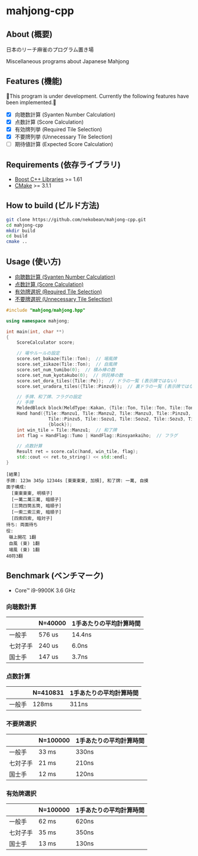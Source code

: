 # mahjong-cpp

## About (概要)

日本のリーチ麻雀のプログラム置き場

Miscellaneous programs about Japanese Mahjong

## Features (機能)

🚧This program is under development. Currently the following features have been implemented.🚧

* [x] 向聴数計算 (Syanten Number Calculation)
* [x] 点数計算 (Score Calculation)
* [x] 有効牌列挙 (Required Tile Selection)
* [x] 不要牌列挙 (Unnecessary Tile Selection)
* [ ] 期待値計算 (Expected Score Calculation)

## Requirements (依存ライブラリ)

* [Boost C++ Libraries](https://www.boost.org/) >= 1.61
* [CMake](https://cmake.org/) >= 3.1.1

## How to build (ビルド方法)

```bash
git clone https://github.com/nekobean/mahjong-cpp.git
cd mahjong-cpp
mkdir build
cd build
cmake ..
```

## Usage (使い方)

* [向聴数計算 (Syanten Number Calculation)](src/samples/sample_calculate_syanten.cpp)
* [点数計算 (Score Calculation)](src/samples/sample_calculate_score.cpp)
* [有効牌選択 (Required Tile Selection)](src/samples/sample_required_tile_selector.cpp)
* [不要牌選択 (Unnecessary Tile Selection)](src/samples/sample_unnecessary_tile_selector.cpp)

```cpp
#include "mahjong/mahjong.hpp"

using namespace mahjong;

int main(int, char **)
{
    ScoreCalculator score;

    // 場やルールの設定
    score.set_bakaze(Tile::Ton);  // 場風牌
    score.set_zikaze(Tile::Ton);  // 自風牌
    score.set_num_tumibo(0);  // 積み棒の数
    score.set_num_kyotakubo(0);  // 供託棒の数
    score.set_dora_tiles({Tile::Pe});  // ドラの一覧 (表示牌ではない)
    score.set_uradora_tiles({Tile::Pinzu9});  // 裏ドラの一覧 (表示牌ではない)

    // 手牌、和了牌、フラグの設定
    // 手牌
    MeldedBlock block(MeldType::Kakan, {Tile::Ton, Tile::Ton, Tile::Ton, Tile::Ton});
    Hand hand({Tile::Manzu1, Tile::Manzu2, Tile::Manzu3, Tile::Pinzu3, Tile::Pinzu4,
                Tile::Pinzu5, Tile::Sozu1, Tile::Sozu2, Tile::Sozu3, Tile::Sozu4, Tile::Sozu4},
                {block});
    int win_tile = Tile::Manzu1;  // 和了牌
    int flag = HandFlag::Tumo | HandFlag::Rinsyankaiho;  // フラグ

    // 点数計算
    Result ret = score.calc(hand, win_tile, flag);
    std::cout << ret.to_string() << std::endl;
}
```

```output
[結果]
手牌: 123m 345p 12344s [東東東東, 加槓], 和了牌: 一萬, 自摸
面子構成:
  [東東東東, 明槓子]
  [一萬二萬三萬, 暗順子]
  [三筒四筒五筒, 暗順子]
  [一索二索三索, 暗順子]
  [四索四索, 暗対子]
待ち: 両面待ち
役:
 嶺上開花 1翻
 自風 (東) 1翻
 場風 (東) 1翻
40符3翻
```

## Benchmark (ベンチマーク)

* Core™ i9-9900K 3.6 GHz

### 向聴数計算

|      | N=40000 | 1手あたりの平均計算時間  |
|------|--------------------|-------------|
| 一般手  | 576 us           | 14.4ns |
| 七対子手 | 240 us          | 6.0ns |
| 国士手  | 147 us           | 3.7ns |

### 点数計算

|      | N=410831 | 1手あたりの平均計算時間  |
|------|--------------------|-------------|
| 一般手  | 128ms              | 311ns |

### 不要牌選択

|      | N=100000 | 1手あたりの平均計算時間  |
|------|--------------------|-------------|
| 一般手  | 33 ms           | 330ns |
| 七対子手 | 21 ms          | 210ns |
| 国士手  | 12 ms           | 120ns |

### 有効牌選択

|      | N=100000 | 1手あたりの平均計算時間  |
|------|--------------------|-------------|
| 一般手  | 62 ms           | 620ns |
| 七対子手 | 35 ms          | 350ns |
| 国士手  | 13 ms           | 130ns |
